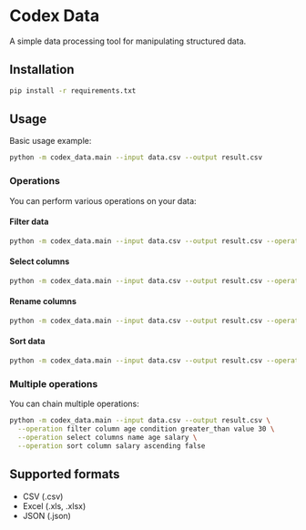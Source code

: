# Codex Data

A simple data processing tool for manipulating structured data.

## Installation

```bash
pip install -r requirements.txt
```

## Usage

Basic usage example:

```bash
python -m codex_data.main --input data.csv --output result.csv
```

### Operations

You can perform various operations on your data:

#### Filter data

```bash
python -m codex_data.main --input data.csv --output result.csv --operation filter column age condition greater_than value 30
```

#### Select columns

```bash
python -m codex_data.main --input data.csv --output result.csv --operation select columns name age salary
```

#### Rename columns

```bash
python -m codex_data.main --input data.csv --output result.csv --operation rename mapping old_name new_name
```

#### Sort data

```bash
python -m codex_data.main --input data.csv --output result.csv --operation sort column age ascending false
```

### Multiple operations

You can chain multiple operations:

```bash
python -m codex_data.main --input data.csv --output result.csv \
  --operation filter column age condition greater_than value 30 \
  --operation select columns name age salary \
  --operation sort column salary ascending false
```

## Supported formats

- CSV (.csv)
- Excel (.xls, .xlsx)
- JSON (.json)
